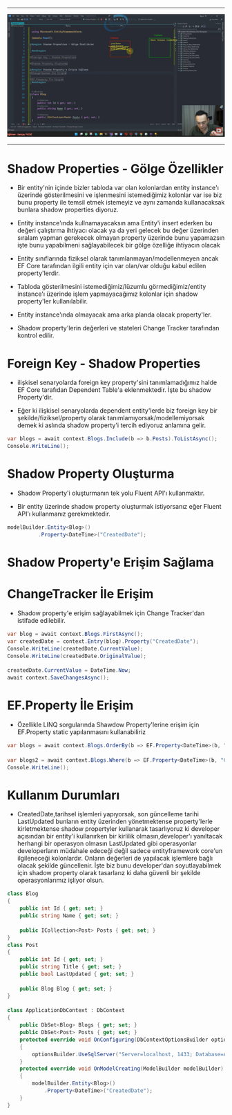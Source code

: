 ***

<img src=1.png width="auto">

***

# Shadow Properties - Gölge Özellikler
- Bir entity'nin içinde bizler tabloda var olan kolonlardan entity instance'ı üzerinde gösterilmesini ve işlenmesini istemediğimiz kolonlar var ise biz bunu property ile temsil etmek istemeyiz ve aynı zamanda kullanacaksak bunlara shadow properties diyoruz.

- Entity instance'ında kullnamayacaksın ama Entity'i insert ederken bu değeri çalıştırma ihtiyacı olacak ya da yeri gelecek bu değer üzerinden sıralam yapman gerekecek olmayan property üzerinde bunu yapamazsın işte bunu yapabilmeni sağlayabilecek bir gölge özelliğe ihtiyacın olacak

- Entity sınıflarında fiziksel olarak tanımlanmayan/modellenmeyen ancak EF Core tarafından ilgili entity için var olan/var olduğu kabul edilen property'lerdir.

- Tabloda gösterilmesini istemediğimiz/lüzumlu görmediğimiz/entity instance'ı üzerinde işlem yapmayacağımız kolonlar için shadow property'ler kullanılabilir.

- Entity instance'ında olmayacak ama arka planda olacak property'ler.

- Shadow property'lerin değerleri ve stateleri Change Tracker tarafından kontrol edilir.

# Foreign Key - Shadow Properties
- ilişkisel senaryolarda foreign key property'sini tanımlamadığımız halde EF Core tarafıdan Dependent Table'a eklenmektedir. İşte bu shadow Property'dir.

- Eğer ki ilişkisel senaryolarda dependent entity'lerde biz foreign key bir şekilde/fiziksel/property olarak tanımlamıyorsak/modellemiyorsak demek ki aslında shadow property'i tercih ediyoruz anlamına gelir.

```C#
var blogs = await context.Blogs.Include(b => b.Posts).ToListAsync();
Console.WriteLine();
```

# Shadow Property Oluşturma
- Shadow Property'i oluşturmanın tek yolu Fluent API'ı kullanmaktır.

- Bir entity üzerinde shadow property oluşturmak istiyorsanız eğer Fluent API'ı kullanmanız gerekmektedir.

```C#
modelBuilder.Entity<Blog>()
          .Property<DateTime>("CreatedDate");
```

# Shadow Property'e Erişim Sağlama
# ChangeTracker İle Erişim
- Shadow property'e erişim sağlayabilmek için Change Tracker'dan istifade edilebilir.

```C#
var blog = await context.Blogs.FirstAsync();
var createdDate = context.Entry(blog).Property("CreatedDate");
Console.WriteLine(createdDate.CurrentValue);
Console.WriteLine(createdDate.OriginalValue);

createdDate.CurrentValue = DateTime.Now;
await context.SaveChangesAsync();
```

# EF.Property İle Erişim
- Özellikle LINQ sorgularında Shawdow Property'lerine erişim için EF.Property static yapılanmasını kullanabiliriz

```C#
var blogs = await context.Blogs.OrderBy(b => EF.Property<DateTime>(b, "CreatedDate")).ToListAsync();

var blogs2 = await context.Blogs.Where(b => EF.Property<DateTime>(b, "CreatedDate").Year > 2020).ToListAsync();
Console.WriteLine();
```

# Kullanım Durumları
- CreatedDate,tarihsel işlemleri yapıyorsak, son güncelleme tarihi LastUpdated bunların entity üzerinden yönetmektense property'lerle kirletmektense shadow propertyler kullanarak tasarlıyoruz ki developer açısından bir entity'i kullanırken bir kirlilik olmasın,developer'ı yanıltacak herhangi bir operasyon olmasın LastUpdated gibi operasyonlar developerların müdahale edeceği değil sadece entityframework core'un ilgileneceği kolonlardır. Onların değerleri de yapılacak işlemlere bağlı olacak şekilde güncellenir. İşte biz bunu developer'dan soyutlayabilmek için shadow property olarak tasarlarız ki daha güvenli bir şekilde operasyonlarımız işliyor olsun.


```C#
class Blog
{
    public int Id { get; set; }
    public string Name { get; set; }
    
    public ICollection<Post> Posts { get; set; }
}
class Post
{
    public int Id { get; set; }
    public string Title { get; set; }
    public bool LastUpdated { get; set; }

    public Blog Blog { get; set; }
}

class ApplicationDbContext : DbContext
{
    public DbSet<Blog> Blogs { get; set; }
    public DbSet<Post> Posts { get; set; }
    protected override void OnConfiguring(DbContextOptionsBuilder optionsBuilder)
    {
        optionsBuilder.UseSqlServer("Server=localhost, 1433; Database=ApplicationDb;User ID= SA; Password=1q2w3e4r!.;");
    }
    protected override void OnModelCreating(ModelBuilder modelBuilder)
    {
        modelBuilder.Entity<Blog>()
            .Property<DateTime>("CreatedDate");
    }
}
```